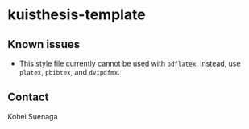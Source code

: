 # kuisthesis-template

## Known issues

- This style file currently cannot be used with `pdflatex`.  Instead, use `platex`, `pbibtex`, and `dvipdfmx`.

## Contact

Kohei Suenaga <ksuenaga at kuis.kyoto-u.ac.jp>
